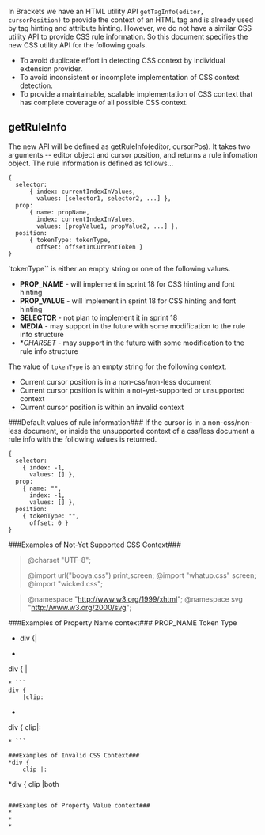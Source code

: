 In Brackets we have an HTML utility API ``getTagInfo(editor, cursorPosition)`` to provide the context of an HTML tag and is already used by tag hinting and attribute hinting. However, we do not have a similar CSS utility API to provide CSS rule information. So this document specifies the new CSS utility API for the following goals.
* To avoid duplicate effort in detecting CSS context by individual extension provider.
* To avoid inconsistent or incomplete implementation of CSS context detection.
* To provide a maintainable, scalable implementation of CSS context that has complete coverage of all possible CSS context.

## getRuleInfo ##
The new API will be defined as getRuleInfo(editor, cursorPos). It takes two arguments -- editor object and cursor position, and returns a rule infomation object.
The rule information is defined as follows...
```
{ 
  selector:
      { index: currentIndexInValues,
        values: [selector1, selector2, ...] },
  prop:
      { name: propName,
        index: currentIndexInValues,
        values: [propValue1, propValue2, ...] },
  position:
      { tokenType: tokenType,
        offset: offsetInCurrentToken } 
}
```

`tokenType`` is either an empty string or one of the following values.
 * **PROP_NAME** - will implement in sprint 18 for CSS hinting and font hinting
 * **PROP_VALUE** - will implement in sprint 18 for CSS hinting and font hinting 
 * **SELECTOR** - not plan to implement it in sprint 18
 * **MEDIA** - may support in the future with some modification to the rule info structure
 * **CHARSET* - may support in the future with some modification to the rule info structure

The value of ```tokenType``` is an empty string for the following context.
 * Current cursor position is in a non-css/non-less document
 * Current cursor position is within a not-yet-supported or unsupported context
 * Current cursor position is within an invalid context

###Default values of rule information###
If the cursor is in a non-css/non-less document, or inside the unsupported context of a css/less document a rule info with the following values is returned.
```
{ 
  selector:
	{ index: -1,
      values: [] },
  prop:
    { name: "",
      index: -1,
      values: [] },
  position:
    { tokenType: "",
      offset: 0 } 
}
```

###Examples of Not-Yet Supported CSS Context###
>@charset "UTF-8";
>
>@import url("booya.css") print,screen;
>@import "whatup.css" screen;
>@import "wicked.css";

>@namespace "http://www.w3.org/1999/xhtml";
>@namespace svg "http://www.w3.org/2000/svg";

###Examples of Property Name context###
PROP_NAME Token Type
* div {|
* ```
div {
	|
```
* ```
div {
	|clip:
```
* ```
div {
	clip|:
```
* ```

###Examples of Invalid CSS Context###
*div {
	clip |:
```
*div {
	clip |both
```

###Examples of Property Value context###
*
*
*

